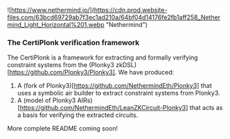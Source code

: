 ![https://www.nethermind.io/](https://cdn.prod.website-files.com/63bcd69729ab7f3ec1ad210a/64bf04d14176fe2fb1aff258_Nethermind_Light_Horizontal%201.webp "Nethermind")

### The CertiPlonk verification framework

The CertiPlonk is a framework for extracting and formally verifying constraint systems from the (Plonky3 zkDSL)[https://github.com/Plonky3/Plonky3].
We have produced:
1. A (fork of Plonky3)[https://github.com/NethermindEth/Plonky3] that uses a symbolic air builder to extract constraint systems from Plonky3.
2. A (model of Plonky3 AIRs)[https://github.com/NethermindEth/LeanZKCircuit-Plonky3] that acts as a basis for verifying the extracted circuits.

More complete README coming soon! 
